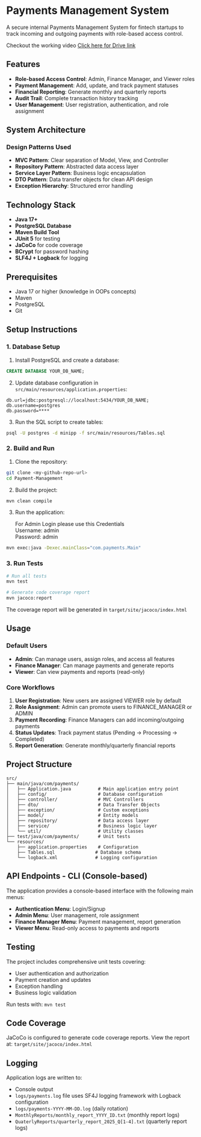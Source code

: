 # Payments Management System

A secure internal Payments Management System for fintech startups to track incoming and outgoing payments with role-based access control.

Checkout the working video [Click here for Drive link](https://drive.google.com/file/d/1glQyW63VGzvvWZC0LJqTVec8eNv_Dp9Y/view?usp=sharing)

## Features

- **Role-based Access Control**: Admin, Finance Manager, and Viewer roles
- **Payment Management**: Add, update, and track payment statuses
- **Financial Reporting**: Generate monthly and quarterly reports
- **Audit Trail**: Complete transaction history tracking
- **User Management**: User registration, authentication, and role assignment


##  System Architecture

### Design Patterns Used
- **MVC Pattern**: Clear separation of Model, View, and Controller
- **Repository Pattern**: Abstracted data access layer
- **Service Layer Pattern**: Business logic encapsulation
- **DTO Pattern**: Data transfer objects for clean API design
- **Exception Hierarchy**: Structured error handling

## Technology Stack

- **Java 17+**
- **PostgreSQL Database**
- **Maven Build Tool**
- **JUnit 5** for testing
- **JaCoCo** for code coverage
- **BCrypt** for password hashing
- **SLF4J + Logback** for logging

## Prerequisites

- Java 17 or higher (knowledge in OOPs concepts)
- Maven 
- PostgreSQL 
- Git

## Setup Instructions

### 1. Database Setup

1. Install PostgreSQL and create a database:
```sql
CREATE DATABASE YOUR_DB_NAME;
```

2. Update database configuration in `src/main/resources/application.properties`:
```properties
db.url=jdbc:postgresql://localhost:5434/YOUR_DB_NAME;
db.username=postgres
db.password=****
```

3. Run the SQL script to create tables:
```bash
psql -U postgres -d minipp -f src/main/resources/Tables.sql
```

### 2. Build and Run

1. Clone the repository:
```bash
git clone <my-github-repo-url>
cd Payment-Management
```

2. Build the project:
```bash
mvn clean compile
```

3. Run the application:


    For Admin Login please use this Credentials  
    Username: admin  
    Password: admin
```bash
mvn exec:java -Dexec.mainClass="com.payments.Main"
```

### 3. Run Tests

```bash
# Run all tests
mvn test

# Generate code coverage report
mvn jacoco:report
```

The coverage report will be generated in `target/site/jacoco/index.html`

## Usage

### Default Users
- **Admin**: Can manage users, assign roles, and access all features
- **Finance Manager**: Can manage payments and generate reports
- **Viewer**: Can view payments and reports (read-only)

### Core Workflows

1. **User Registration**: New users are assigned VIEWER role by default
2. **Role Assignment**: Admin can promote users to FINANCE_MANAGER or ADMIN
3. **Payment Recording**: Finance Managers can add incoming/outgoing payments
4. **Status Updates**: Track payment status (Pending → Processing → Completed)
5. **Report Generation**: Generate monthly/quarterly financial reports

## Project Structure

```
src/
├── main/java/com/payments/
│   ├── Application.java          # Main application entry point
│   ├── config/                   # Database configuration
│   ├── controller/               # MVC Controllers
│   ├── dto/                      # Data Transfer Objects
│   ├── exception/                # Custom exceptions
│   ├── model/                    # Entity models
│   ├── repository/               # Data access layer
│   ├── service/                  # Business logic layer
│   └── util/                     # Utility classes
├── test/java/com/payments/       # Unit tests
└── resources/
    ├── application.properties    # Configuration
    ├── Tables.sql               # Database schema
    └── logback.xml              # Logging configuration
```

## API Endpoints - CLI (Console-based)

The application provides a console-based interface with the following main menus:

- **Authentication Menu**: Login/Signup
- **Admin Menu**: User management, role assignment
- **Finance Manager Menu**: Payment management, report generation
- **Viewer Menu**: Read-only access to payments and reports

## Testing

The project includes comprehensive unit tests covering:

- User authentication and authorization
- Payment creation and updates
- Exception handling
- Business logic validation

Run tests with: `mvn test`

## Code Coverage

JaCoCo is configured to generate code coverage reports. View the report at:
`target/site/jacoco/index.html`

## Logging

Application logs are written to:
- Console output
- `logs/payments.log` file uses SF4J logging framework with Logback configuration
- `logs/payments-YYYY-MM-DD.log` (daily rotation)
- `MonthlyReports/monthly_report_YYYY_ID.txt` (monthly report logs)
- `QuaterlyReports/quarterly_report_2025_Q[1-4].txt` (quarterly report logs)


